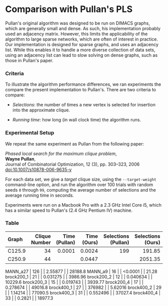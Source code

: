 # Comparison with Pullan's PLS

Pullan's original algorithm was designed to be run on DIMACS graphs, which are generally small and dense. As such, his implementation probably used an adjacency matrix. However, this limits the applicability of the algorithm to large sparse networks, which are often of interest in practice. Our implementation is designed for sparse graphs, and uses an adjacency list. While this enables it to handle a more diverse collection of data sets, using an adjacency list can lead to slow solving on dense graphs, such as those in Pullan's paper.


### Criteria

To illustrate the algorithm performance differences, we ran experiments the compare the present implementation to Pullan's. There are two criteria to compare:

- *Selections*: the number of times a new vertex is selected for insertion into the approximate clique. 

- *Running time*: how long (in wall clock time) the algorithm runs.

### Experimental Setup

We repeat the same experiment as Pullan from the following paper:

*Phased local search for the maximum clique problem*,  
**Wayne Pullan**,  
Journal of Combinatorial Optimization, 12 (3), pp. 303–323, 2006  
[doi:10.1007/s10878-006-9635-y](https://doi.org/10.1007/s10878-006-9635-y)

For each data set, we give a *target* clique size, using the `--target-weight` command-line option, and run the algorithm over 100 trials with random seeds `0` through `99`, computing the average number of selections and the average running time in seconds. 

Experiments were run on a Macbook Pro with a 2.3 GHz Intel Core i5, which has a similar speed to Pullan's (2.4 GHz Pentium IV) machine.

### Table

Graph                | Clique Number |     Time (Pullan) | Time (Ours) | Selections (Pullan) | Selections (Ours)
:----                | ------------: |          -------: | --------:   |              -----: | -----:
C125.9               |            34 |            0.0001 |   0.0024    |                199  | 191.85
C250.9 | 44 | | 0.0447 | | 2051.35

MANN_a27 | 126 | | 2.55877 | | 28188.8
MANN_a9 | 16 | | <0.0001 | | 21.28
brock200_1 | 21 | | 0.031275 | | 3986.96
brock200_2 | 12 | | 0.040634 | | 10229.6
brock200_3 | 15 | | 0.019743 | | 3939.77
brock200_4 | 17 | | 0.278674 | | 49016.8
brock400_1 | 27 | | 376982 | | 5.62016
brock400_2 | 29 | | 1.14214 | | 77090.5
brock400_3 | 31 | | 0.552496 | | 37027.4
brock400_4 | 33 | | 0.2821 | | 18977.3


